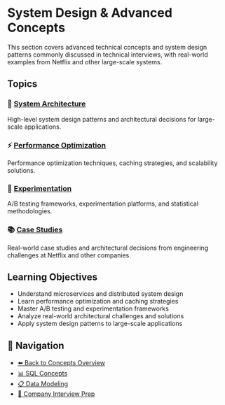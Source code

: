 # System Design & Advanced Concepts

This section covers advanced technical concepts and system design patterns commonly discussed in technical interviews, with real-world examples from Netflix and other large-scale systems.

## Topics

### 🚀 [System Architecture](system-architecture.md)

High-level system design patterns and architectural decisions for large-scale applications.

### ⚡ [Performance Optimization](performance-optimization.md)

Performance optimization techniques, caching strategies, and scalability solutions.

### 🧪 [Experimentation](experimentation.md)

A/B testing frameworks, experimentation platforms, and statistical methodologies.

### 📚 [Case Studies](case-studies.md)

Real-world case studies and architectural decisions from engineering challenges at Netflix and other companies.

## Learning Objectives

- Understand microservices and distributed system design
- Learn performance optimization and caching strategies
- Master A/B testing and experimentation frameworks
- Analyze real-world architectural challenges and solutions
- Apply system design patterns to large-scale applications

## 🔗 Navigation

- [⬅️ Back to Concepts Overview](../README.md)
- [📊 SQL Concepts](../SQL/README.md)
- [📋 Data Modeling](../Data-Modeling/README.md)
- [🏢 Company Interview Prep](../../interviews/README.md)
